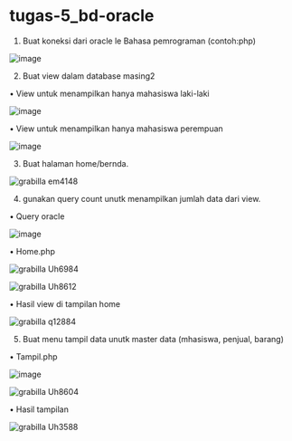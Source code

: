 # tugas-5_bd-oracle

1.	Buat koneksi dari oracle le Bahasa pemrograman (contoh:php)

 ![image](https://user-images.githubusercontent.com/45525619/149087229-9cc8bc6f-4961-43bf-ba0b-d3575cc7c5e7.png)


2.	Buat view dalam database masing2

•	View untuk menampilkan hanya mahasiswa laki-laki

![image](https://user-images.githubusercontent.com/45525619/149087476-dd086802-4fcb-4e1c-a6cc-07d5ebb2489a.png)

 
 
•	View untuk menampilkan hanya mahasiswa perempuan

![image](https://user-images.githubusercontent.com/45525619/149087449-79dc38c2-0a2e-453a-8f16-2faf05e38dab.png)

 
 
3.	Buat halaman home/bernda.

![grabilla em4148](https://user-images.githubusercontent.com/45525619/149283453-90af1f56-fa7a-4614-b9a5-d92fd8456986.png)



4.	gunakan query count unutk menampilkan jumlah data dari view. 

•	Query oracle

![image](https://user-images.githubusercontent.com/45525619/149087551-5a55c1de-24f3-4f88-b11b-f03cc4818492.png)




•	Home.php

![grabilla Uh6984](https://user-images.githubusercontent.com/45525619/149283861-df3f64e3-3f81-4729-adac-49e569a332ac.png)



![grabilla Uh8612](https://user-images.githubusercontent.com/45525619/149283910-c77ba2dc-c1e7-4291-ad9c-87c83d813fa8.png)



 
• Hasil view di tampilan home

![grabilla q12884](https://user-images.githubusercontent.com/45525619/149284009-7913a3a3-8e0e-42df-b5ce-e06c4ca77ab6.png)




5.	Buat menu tampil data unutk master data (mhasiswa, penjual, barang)

•	Tampil.php 

 ![image](https://user-images.githubusercontent.com/45525619/149087613-64c5785a-af4c-48f0-bb22-40baa6499605.png)
 
 ![grabilla Uh8604](https://user-images.githubusercontent.com/45525619/149090247-c8916617-8462-4d4d-9717-244478c5b5b9.png)



•	Hasil tampilan


![grabilla Uh3588](https://user-images.githubusercontent.com/45525619/149284510-b64f1d43-4c5b-4c9e-b28c-5bb507c1a8ca.png)


 

